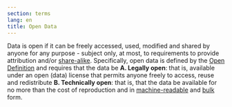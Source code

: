```yaml
---
section: terms
lang: en
title: Open Data
---
```


Data is open if it can be freely accessed, used, modified and shared by anyone for any purpose - subject only, at most, to requirements to provide attribution and/or [share-alike](/glossary/en/terms/share-alike-license). Specifically, open data is defined by the [Open Definition][od] and requires that the data be **A. Legally open**: that is, available under an open (data) license that permits anyone freely to access, reuse and redistribute **B. Technically open**: that is, that the data be available for no more than the cost of reproduction and in [machine-readable](../machine-readable/) and [bulk](../bulk/) form.

[od]: ../open-definition/
